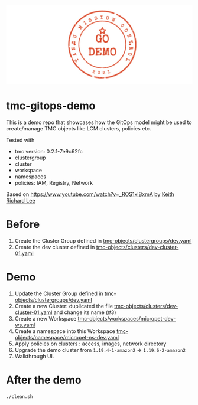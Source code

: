 ![logo](demo-tmc-gitops-logo.png)

# tmc-gitops-demo

This is a demo repo that showcases how the GitOps model might be used to create/manage TMC objects like LCM clusters, policies etc.

Tested with 
* tmc version: 0.2.1-7e9c62fc
* clustergroup
* cluster
* workspace
* namespaces
* policies: IAM, Registry, Network

Based on https://www.youtube.com/watch?v=_ROS1xIBxmA by [Keith Richard Lee](https://github.com/KeithRichardLee)

# Before
1. Create the Cluster Group defined in [tmc-objects/clustergroups/dev.yaml](tmc-objects/clustergroups/dev.yaml)
2. Create the dev cluster defined in [tmc-objects/clusters/dev-cluster-01.yaml](tmc-objects/clusters/dev-cluster-01.yaml)

# Demo

1. Update the Cluster Group defined in [tmc-objects/clustergroups/dev.yaml](tmc-objects/clustergroups/dev.yaml)
2. Create a new Cluster: duplicated the file [tmc-objects/clusters/dev-cluster-01.yaml](tmc-objects/clusters/dev-cluster-01.yaml) and change its name (#3)
3. Create a new Workspace [tmc-objects/workspaces/micropet-dev-ws.yaml](tmc-objects/workspaces/micropet-dev-ws.yaml)
4. Create a namespace into this Workspace [tmc-objects/namespace/micropet-ns-dev.yaml](tmc-objects/namespace/micropet-ns-dev.yaml)
4. Apply policies on clusters : access, images, network directory
5. Upgrade the demo cluster from `1.19.4-1-amazon2` -> `1.19.6-2-amazon2`    
6. Walkthrough UI.

# After the demo
````
./clean.sh
`````


